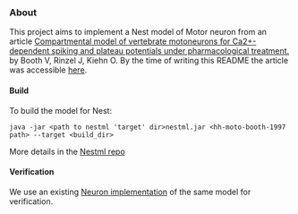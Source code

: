 ### About

This project aims to implement a Nest model of Motor neuron from an article [Compartmental model of vertebrate motoneurons for Ca2+-dependent spiking and plateau potentials under pharmacological treatment.](https://www.ncbi.nlm.nih.gov/pubmed/9405551) by Booth V, Rinzel J, Kiehn O. By the time of writing this README the article was accessible [here](https://www.researchgate.net/profile/Ole_Kiehn2/publication/13823785_Compartmental_Model_of_Vertebrate_Motoneurons_for_Ca2-dependent_Spiking_and_plateau_potentials_under_pharmacological_treatment/links/0deec53301bfc0a436000000.pdf?origin=publication_detail).

#### Build
To build the model for Nest:
```
java -jar <path to nestml 'target' dir>nestml.jar <hh-moto-booth-1997 path> --target <build_dir>
```

More details in the [Nestml repo](https://github.com/nest/nestml/#installing-and-running-nestml)

#### Verification

We use an existing [Neuron implementation](https://senselab.med.yale.edu/ModelDB/showmodel.cshtml?model=189786) of the same model for verification.